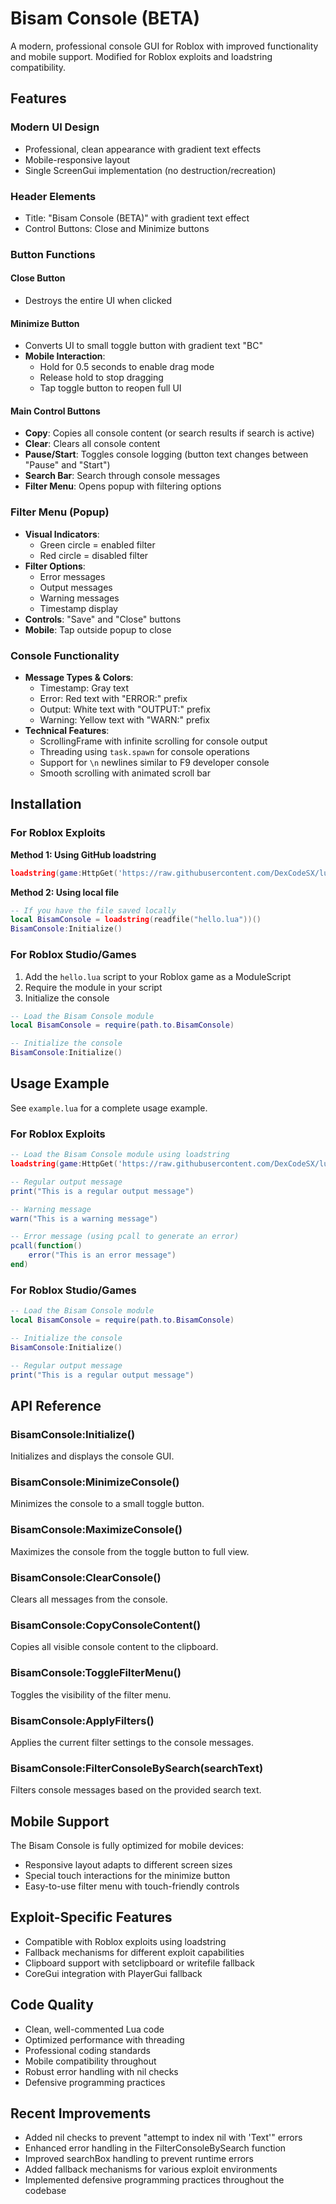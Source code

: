 # Bisam Console (BETA)

A modern, professional console GUI for Roblox with improved functionality and mobile support. Modified for Roblox exploits and loadstring compatibility.

## Features

### Modern UI Design
- Professional, clean appearance with gradient text effects
- Mobile-responsive layout
- Single ScreenGui implementation (no destruction/recreation)

### Header Elements
- Title: "Bisam Console (BETA)" with gradient text effect
- Control Buttons: Close and Minimize buttons

### Button Functions

#### Close Button
- Destroys the entire UI when clicked

#### Minimize Button
- Converts UI to small toggle button with gradient text "BC"
- **Mobile Interaction**:
  - Hold for 0.5 seconds to enable drag mode
  - Release hold to stop dragging
  - Tap toggle button to reopen full UI

#### Main Control Buttons
- **Copy**: Copies all console content (or search results if search is active)
- **Clear**: Clears all console content
- **Pause/Start**: Toggles console logging (button text changes between "Pause" and "Start")
- **Search Bar**: Search through console messages
- **Filter Menu**: Opens popup with filtering options

### Filter Menu (Popup)
- **Visual Indicators**:
  - Green circle = enabled filter
  - Red circle = disabled filter
- **Filter Options**:
  - Error messages
  - Output messages
  - Warning messages
  - Timestamp display
- **Controls**: "Save" and "Close" buttons
- **Mobile**: Tap outside popup to close

### Console Functionality
- **Message Types & Colors**:
  - Timestamp: Gray text
  - Error: Red text with "ERROR:" prefix
  - Output: White text with "OUTPUT:" prefix
  - Warning: Yellow text with "WARN:" prefix
- **Technical Features**:
  - ScrollingFrame with infinite scrolling for console output
  - Threading using `task.spawn` for console operations
  - Support for `\n` newlines similar to F9 developer console
  - Smooth scrolling with animated scroll bar

## Installation

### For Roblox Exploits

**Method 1: Using GitHub loadstring**
```lua
loadstring(game:HttpGet('https://raw.githubusercontent.com/DexCodeSX/lua/refs/heads/main/hello.lua'))():Initialize()
```

**Method 2: Using local file**
```lua
-- If you have the file saved locally
local BisamConsole = loadstring(readfile("hello.lua"))()
BisamConsole:Initialize()
```

### For Roblox Studio/Games

1. Add the `hello.lua` script to your Roblox game as a ModuleScript
2. Require the module in your script
3. Initialize the console

```lua
-- Load the Bisam Console module
local BisamConsole = require(path.to.BisamConsole)

-- Initialize the console
BisamConsole:Initialize()
```

## Usage Example

See `example.lua` for a complete usage example.

### For Roblox Exploits

```lua
-- Load the Bisam Console module using loadstring
loadstring(game:HttpGet('https://raw.githubusercontent.com/DexCodeSX/lua/refs/heads/main/hello.lua'))():Initialize()

-- Regular output message
print("This is a regular output message")

-- Warning message
warn("This is a warning message")

-- Error message (using pcall to generate an error)
pcall(function()
    error("This is an error message")
end)
```

### For Roblox Studio/Games

```lua
-- Load the Bisam Console module
local BisamConsole = require(path.to.BisamConsole)

-- Initialize the console
BisamConsole:Initialize()

-- Regular output message
print("This is a regular output message")
```

## API Reference

### BisamConsole:Initialize()
Initializes and displays the console GUI.

### BisamConsole:MinimizeConsole()
Minimizes the console to a small toggle button.

### BisamConsole:MaximizeConsole()
Maximizes the console from the toggle button to full view.

### BisamConsole:ClearConsole()
Clears all messages from the console.

### BisamConsole:CopyConsoleContent()
Copies all visible console content to the clipboard.

### BisamConsole:ToggleFilterMenu()
Toggles the visibility of the filter menu.

### BisamConsole:ApplyFilters()
Applies the current filter settings to the console messages.

### BisamConsole:FilterConsoleBySearch(searchText)
Filters console messages based on the provided search text.

## Mobile Support

The Bisam Console is fully optimized for mobile devices:
- Responsive layout adapts to different screen sizes
- Special touch interactions for the minimize button
- Easy-to-use filter menu with touch-friendly controls

## Exploit-Specific Features

- Compatible with Roblox exploits using loadstring
- Fallback mechanisms for different exploit capabilities
- Clipboard support with setclipboard or writefile fallback
- CoreGui integration with PlayerGui fallback

## Code Quality

- Clean, well-commented Lua code
- Optimized performance with threading
- Professional coding standards
- Mobile compatibility throughout
- Robust error handling with nil checks
- Defensive programming practices

## Recent Improvements

- Added nil checks to prevent "attempt to index nil with 'Text'" errors
- Enhanced error handling in the FilterConsoleBySearch function
- Improved searchBox handling to prevent runtime errors
- Added fallback mechanisms for various exploit environments
- Implemented defensive programming practices throughout the codebase